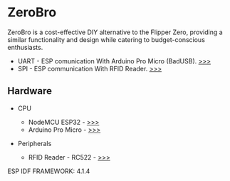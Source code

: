 # ZeroBro
ZeroBro is a cost-effective DIY alternative to the Flipper Zero, providing a similar functionality and design while catering to budget-conscious enthusiasts.

* UART - ESP comunication With Arduino Pro Micro (BadUSB). [>>>](https://github.com/proxytype/ZeroBro/tree/main/Sections/SPI%20-%20RFID%20reader)
* SPI - ESP communication With RFID Reader. [>>>](https://github.com/proxytype/ZeroBro/tree/main/Sections/UART%20-%20Arduino%20Pro%20Micro)

## Hardware

* CPU
  * NodeMCU ESP32 - [>>>](https://www.aliexpress.com/item/32834130422.html)
  * Arduino Pro Micro - [>>>](https://www.aliexpress.com/item/1005001622051348.html)

* Peripherals
   * RFID Reader - RC522 - [>>>](https://www.aliexpress.com/item/1005004659043670.html)


ESP IDF FRAMEWORK: 4.1.4
